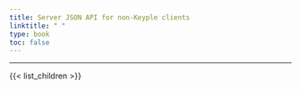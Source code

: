 ```yaml
---
title: Server JSON API for non-Keyple clients
linktitle: " "
type: book
toc: false
---
```


---
{{< list_children >}}